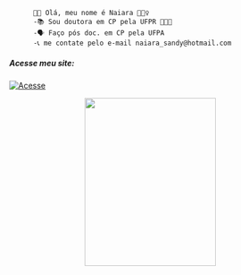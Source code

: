           👋🏼 Olá, meu nome é Naiara 🙋🏻‍♀️
          -📚 Sou doutora em CP pela UFPR 👩🏽‍🎓  
          -🗣️ Faço pós doc. em CP pela UFPA   
          -📞 me contate pelo e-mail naiara_sandy@hotmail.com 
          

<h5>Acesse meu site:</h5>

[![Acesse](https://img.shields.io/website-Naiara-down-ff69b4-red/http/monip.org.svg)](https://naiarasandi1995.github.io/NaiaraWebsite/)



<p align="center">
    <img src="https://media.giphy.com/media/Qc0BxWM9TxljvJug2x/giphy.gif" width="235" height="300" />
<p align="center">

